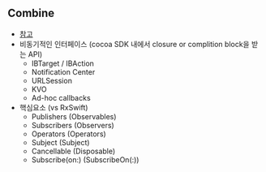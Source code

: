 ## Combine
- [참고](https://developer.apple.com/documentation/combine)
- 비동기적인 인터페이스 (cocoa SDK 내에서 closure or complition block을 받는 API)
  - IBTarget / IBAction
  - Notification Center
  - URLSession
  - KVO
  - Ad-hoc callbacks
- 핵심요소 (vs RxSwift)
  - Publishers (Observables)
  - Subscribers (Observers)
  - Operators (Operators)
  - Subject (Subject)
  - Cancellable (Disposable)
  - Subscribe(on:) (SubscribeOn(:))

